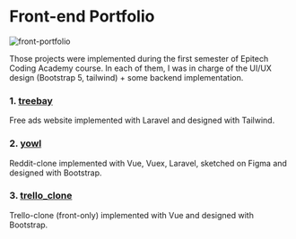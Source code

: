 # Front-end Portfolio

![front-portfolio](https://user-images.githubusercontent.com/84317349/138428936-d21249b8-5ca8-436b-afba-47448c62e21a.png)

Those projects were implemented during the first semester of Epitech Coding Academy course. In each of them, I was in charge of the UI/UX design (Bootstrap 5, tailwind) + some backend implementation.

### 1. [treebay](/front-end/treebay) 
Free ads website implemented with Laravel and designed with Tailwind.
### 2. [yowl](/front-end/yowl)
Reddit-clone implemented with Vue, Vuex, Laravel, sketched on Figma and designed with Bootstrap.
### 3. [trello_clone](/front-end/trello_clone) 
Trello-clone (front-only) implemented with Vue and designed with Bootstrap.
